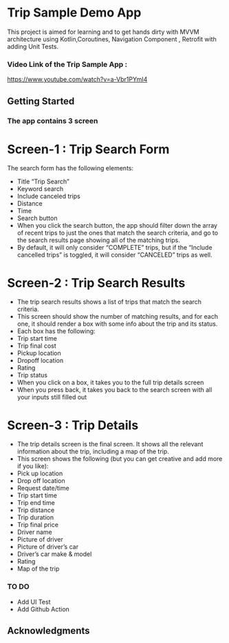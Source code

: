 # Trip Sample Demo App 

This project is aimed for learning and to get hands dirty with MVVM architecture using Kotlin,Coroutines, Navigation Component , Retrofit with adding Unit Tests.


### Video Link of the Trip Sample App :
https://www.youtube.com/watch?v=a-Vbr1PYmI4

## Getting Started
### The app contains 3 screen

# Screen-1 : Trip Search Form
The search form has the following elements:
-  Title “Trip Search”
- Keyword search
- Include canceled trips
- Distance
- Time
- Search button
- When you click the search button, the app should filter down the array of recent trips to just the ones that match the search criteria, and go to the search results page showing all of the matching trips.
- By default, it will only consider “COMPLETE” trips, but if the “Include cancelled trips” is toggled, it will consider “CANCELED” trips as well.

# Screen-2 : Trip Search Results
- The trip search results shows a list of trips that match the search criteria.
- This screen should show the number of matching results, and for each one, it should render a box with some info about the trip and its status.
- Each box has the following:
- Trip start time
- Trip final cost
- Pickup location
- Dropoff location
- Rating
- Trip status
- When you click on a box, it takes you to the full trip details screen
- When you press back, it takes you back to the search screen with all your inputs still filled out

# Screen-3 : Trip Details
- The trip details screen is the final screen. It shows all the relevant information about the trip, including a map of the trip.
- This screen shows the following (but you can get creative and add more if you like):
- Pick up location
- Drop off location
- Request date/time
- Trip start time
- Trip end time
- Trip distance
- Trip duration
- Trip final price
- Driver name
- Picture of driver
- Picture of driver’s car
- Driver’s car make & model
- Rating
- Map of the trip

### TO DO
- Add UI Test
- Add Github Action


## Acknowledgments


